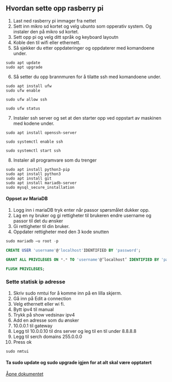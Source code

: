 ## Hvordan sette opp rasberry pi
1. Last ned rasberry pi immager fra nettet 
2. Sett inn mikro sd kortet og velg ubunto som opperativ system. Og instaler den på mikro sd kortet.
3. Sett opp pi og velg ditt språk og keyboard layoutn
4. Koble den til wifi eller ethernett.
5. Så sjekker du etter oppdateringer og oppdaterer med komandoene under.

``` console
sudo apt update
sudo apt upgrade
```
6. Så setter du opp brannmuren for å tilatte ssh med komandoene under.
``` console
sudo apt install ufw
sudo ufw enable

sudo ufw allow ssh

sudo ufw status 
```
7. Instaler ssh server og set at den starter opp ved oppstart av maskinen med kodene under.
``` console
sudo apt install openssh-server

sudo systemctl enable ssh

sudo systemctl start ssh
```
8. Instaler all programvare som du trenger
``` console
sudo apt install python3-pip
sudo apt install python3
sudo apt install git
sudo apt install mariadb-server 
sudo mysql_secure_installation
```
#### Oppset av MariaDB
1. Logg inn i mariaDB tryk enter når passor spørsmålet dukker opp.
2. Lag en ny bruker og gi rettigheter til brukeren endre username og passor til det du ønsker
3. Gi rettigheter til din bruker. 
4. Oppdater rettigheter med den 3 kode snutten
``` sql
sudo mariadb –u root -p

CREATE USER 'username'@'localhost'IDENTIFIED BY 'password';

GRANT ALL PRIVILEGES ON *.* TO 'username'@’localhost’ IDENTIFIED BY 'password';

FLUSH PRIVILEGES;
```
### Sette statisk ip adresse
1. Skriv sudo nmtui for å komme inn på en lilla skjerm.
2. Gå inn på Edit  a connection
3. Velg ethernett eller wi fi.
4. Bytt ipv4 til manual
5. Trykk på show vedsinav ipv4
6. Add en adresse som du ønsker
7. 10.0.0.1 til gateway
8. Legg til 10.0.0.10 til dns server og leg til en til under 8.8.8.8
9. Legg til serch domains 255.0.0.0
10. Press ok
``` console
sudo nmtui
```
#### Ta sudo update og sudo upgrade igjen for at alt skal være opptatert

[Åpne dokumentet](.Telefonkatlog.py)